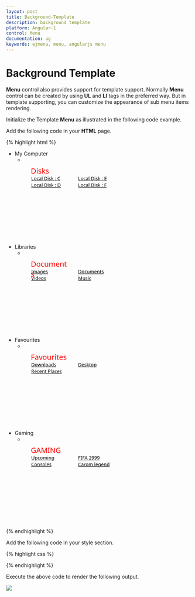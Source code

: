 ```yaml
---
layout: post
title: Background-Template
description: background template
platform: Angular-1
control: Menu
documentation: ug
keywords: ejmenu, menu, angularjs menu
---
```


# Background Template

**Menu** control also provides support for template support. Normally **Menu** control can be created by using **UL** and **LI** tags in the preferred way. But in template supporting, you can customize the appearance of sub menu items rendering. 

Initialize the Template **Menu** as illustrated in the following code example. 

Add the following code in your **HTML** page.

{% highlight html %}


<div class="content-container-fluid">
    <div class="row">
        <div class="cols-sample-area">
          <ul id="template" ej-menu>
                <li>
                    <a>My Computer</a>
                    <ul>
                        <li>
                            <div class="temp temp1">
                                <span>Disks</span>
                                <ul>
                                    <li><a>Local Disk : C</a></li>
                                    <li><a>Local Disk : D</a></li>
                                </ul>
                                <ul>
                                    <li><a>Local Disk : E</a></li>
                                    <li><a>Local Disk : F</a></li>
                                </ul>
                            </div>
                        </li>
                    </ul>
                </li>
                <li>
                    <a>Libraries</a>
                    <ul>
                        <li>
                            <div class=" temp temp2">
                                <div>
                                    <span>Documents</span>
                                    <ul>
                                        <li><a>Images</a></li>
                                        <li><a>Videos</a></li>
                                    </ul>
                                    <ul>
                                        <li><a>Documents</a></li>
                                        <li><a>Music</a></li>
                                    </ul>
                                </div>
                            </div>
                        </li>
                    </ul>
                </li>
                <li>
                    <a>Favourites </a>
                    <ul>
                        <li>
                            <div class="temp temp3">
                                <div>
                                    <span>Favourites</span>
                                    <ul>
                                        <li><a>Downloads</a></li>
                                        <li><a>Recent Places</a></li>
                                    </ul>
                                    <ul>
                                        <li><a>Desktop</a></li>
                                    </ul>
                                </div>
                            </div>
                        </li>
                    </ul>
                </li>
                <li>
                    <a>Gaming</a>
                    <ul>
                        <li>
                            <div class="temp temp4">
                                <div>
                                    <span>GAMING</span>
                                    <ul>
                                        <li><a>Upcoming</a></li>
                                        <li><a>Consoles</a></li>
                                    </ul>
                                    <ul>
                                        <li><a>FIFA 2999</a></li>
                                        <li><a>Carom legend</a></li>
                                    </ul>
                                </div>
                            </div>
                        </li>
                    </ul>
                </li>
            </ul>
        </div>
    </div>
</div>

{% endhighlight %}

Add the following code in your style section.

{% highlight css %}

<style type="text/css">
    .temp {
        height: 237px;
        width: 375px;
        font-family: segoe UI;
        cursor: default;
        background-size: 100% 100%;
    }

    .temp span {
        color: red;
        float: left;
        font-size: 20px;
        left: 20px;
        position: relative;
        top: 25px;
        width: 100px;
    }

    .temp ul {
        float: left;
        font-size: 14px;
        left: -79px;
        list-style-type: none;
        margin: 0;
        padding: 0;
        position: relative;
        top: 50px;
        width: 128px;
    }

    .temp ul li {
        font-size: 13px;
    }

    .temp ul li a {
        text-decoration: underline;
        cursor: pointer;
        color: #000;
    }

    .temp1 {
        background-image: url("1.jpg");
    }

    .temp2 {
        background-image: url("2.jpg");
    }

    .temp3 {
        background-image: url("3.jpg");
    }

    .temp4 {
        background-image: url("4.jpg");
    }

    .e-menu.e-horizontal li > ul, .e-menu.e-horizontal li > ul > li:hover {
        background-color: #fff;
    }

    .e-menu.e-horizontal > li > ul:after {
        border-color: transparent transparent #fff;
    }
</style>


{% endhighlight %}

Execute the above code to render the following output.                       

![](/js/Menu/Background-Template_images/Background-Template_img1.png)